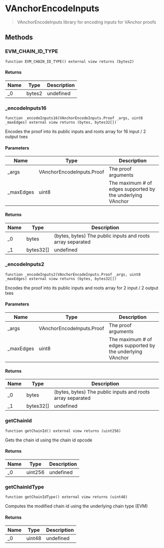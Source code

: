 # VAnchorEncodeInputs



> VAnchorEncodeInputs library for encoding inputs for VAnchor proofs





## Methods

### EVM_CHAIN_ID_TYPE

```solidity
function EVM_CHAIN_ID_TYPE() external view returns (bytes2)
```






#### Returns

| Name | Type | Description |
|---|---|---|
| _0 | bytes2 | undefined

### _encodeInputs16

```solidity
function _encodeInputs16(VAnchorEncodeInputs.Proof _args, uint8 _maxEdges) external view returns (bytes, bytes32[])
```

Encodes the proof into its public inputs and roots array for 16 input / 2 output txes



#### Parameters

| Name | Type | Description |
|---|---|---|
| _args | VAnchorEncodeInputs.Proof | The proof arguments
| _maxEdges | uint8 | The maximum # of edges supported by the underlying VAnchor

#### Returns

| Name | Type | Description |
|---|---|---|
| _0 | bytes | (bytes, bytes) The public inputs and roots array separated
| _1 | bytes32[] | undefined

### _encodeInputs2

```solidity
function _encodeInputs2(VAnchorEncodeInputs.Proof _args, uint8 _maxEdges) external view returns (bytes, bytes32[])
```

Encodes the proof into its public inputs and roots array for 2 input / 2 output txes



#### Parameters

| Name | Type | Description |
|---|---|---|
| _args | VAnchorEncodeInputs.Proof | The proof arguments
| _maxEdges | uint8 | The maximum # of edges supported by the underlying VAnchor

#### Returns

| Name | Type | Description |
|---|---|---|
| _0 | bytes | (bytes, bytes) The public inputs and roots array separated
| _1 | bytes32[] | undefined

### getChainId

```solidity
function getChainId() external view returns (uint256)
```

Gets the chain id using the chain id opcode




#### Returns

| Name | Type | Description |
|---|---|---|
| _0 | uint256 | undefined

### getChainIdType

```solidity
function getChainIdType() external view returns (uint48)
```

Computes the modified chain id using the underlying chain type (EVM)




#### Returns

| Name | Type | Description |
|---|---|---|
| _0 | uint48 | undefined




